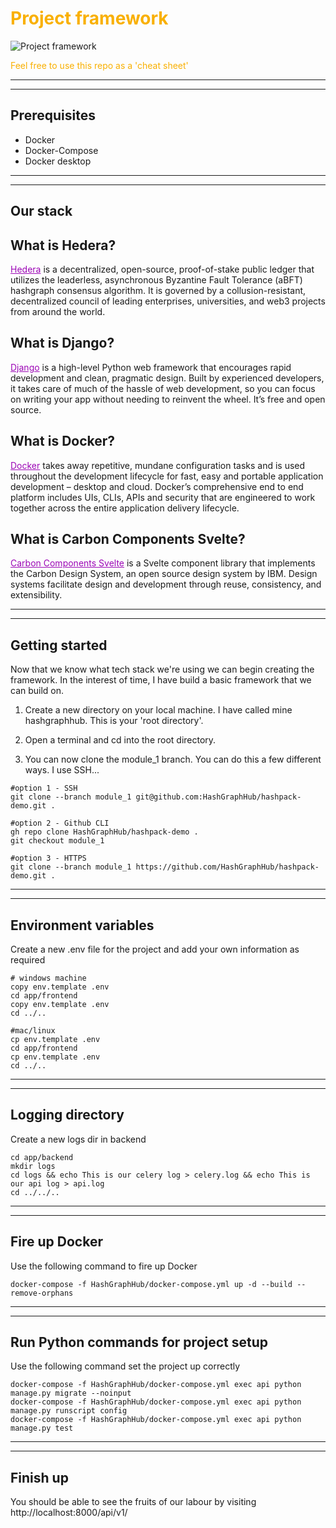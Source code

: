 # <span style="color:#f9b000">Project framework</span>

![Project framework](https://static.didcoding.com/media/tutorials/hederahashgraph_how_to/how_to_build_a_hedera_app_1.jpg "Project framework")


<span style="color:#f9b000">Feel free to use this repo as a 'cheat sheet'</span>
***
***

## Prerequisites
- Docker
- Docker-Compose
- Docker desktop

***
***

## Our stack

## What is Hedera?
<a href="https://hedera.com/" style="color: #9c07b6">Hedera</a> is a decentralized, open-source, proof-of-stake public ledger that utilizes the leaderless, asynchronous Byzantine Fault Tolerance (aBFT) hashgraph consensus algorithm. It is governed by a collusion-resistant, decentralized council of leading enterprises, universities, and web3 projects from around the world.

## What is Django?
<a href="https://www.djangoproject.com/" style="color: #9c07b6">Django</a> is a high-level Python web framework that encourages rapid development and clean, pragmatic design. Built by experienced developers, it takes care of much of the hassle of web development, so you can focus on writing your app without needing to reinvent the wheel. It’s free and open source.

## What is Docker?
<a href="https://www.docker.com/" style="color: #9c07b6">Docker</a> takes away repetitive, mundane configuration tasks and is used throughout the development lifecycle for fast, easy and portable application development – desktop and cloud. Docker’s comprehensive end to end platform includes UIs, CLIs, APIs and security that are engineered to work together across the entire application delivery lifecycle.

## What is Carbon Components Svelte?
<a href="https://www.docker.com/" style="color: #9c07b6">Carbon Components Svelte</a> is a Svelte component library that implements the Carbon Design System, an open source design system by IBM. Design systems facilitate design and development through reuse, consistency, and extensibility.

***
***

## Getting started

Now that we know what tech stack we're using we can begin creating the framework. In the interest of time, I have build a basic framework that we can build on.

1) Create a new directory on your local machine. I have called mine hashgraphhub. This is your 'root directory'.

2) Open a terminal and cd into the root directory.

3) You can now clone the module_1 branch. You can do this a few different ways. I use SSH...

```
#option 1 - SSH
git clone --branch module_1 git@github.com:HashGraphHub/hashpack-demo.git .

#option 2 - Github CLI
gh repo clone HashGraphHub/hashpack-demo .
git checkout module_1

#option 3 - HTTPS
git clone --branch module_1 https://github.com/HashGraphHub/hashpack-demo.git .
```

***
***

## Environment variables
Create a new .env file for the project and add your own information as required
```
# windows machine
copy env.template .env
cd app/frontend
copy env.template .env
cd ../..

#mac/linux
cp env.template .env
cd app/frontend
cp env.template .env
cd ../..
```

***
***

## Logging directory
Create a new logs dir in backend
```
cd app/backend
mkdir logs
cd logs && echo This is our celery log > celery.log && echo This is our api log > api.log
cd ../../..
```

***
***

## Fire up Docker
Use the following command to fire up Docker
```
docker-compose -f HashGraphHub/docker-compose.yml up -d --build --remove-orphans
```

***
***

## Run Python commands for project setup
Use the following command set the project up correctly
```
docker-compose -f HashGraphHub/docker-compose.yml exec api python manage.py migrate --noinput
docker-compose -f HashGraphHub/docker-compose.yml exec api python manage.py runscript config
docker-compose -f HashGraphHub/docker-compose.yml exec api python manage.py test

```

***
***

## Finish up

You should be able to see the fruits of our labour by visiting http://localhost:8000/api/v1/
